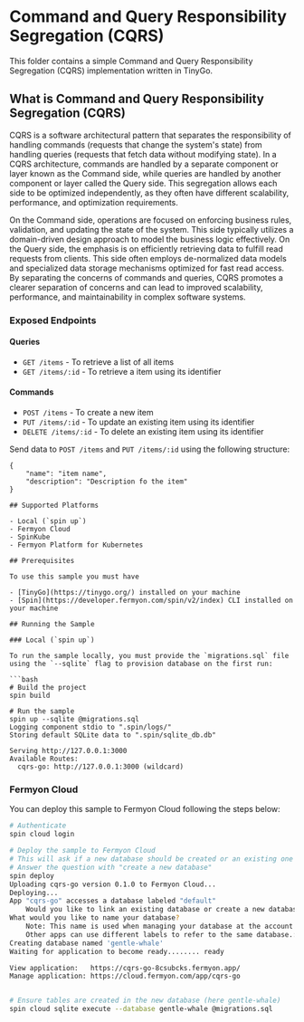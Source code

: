 # Command and Query Responsibility Segregation (CQRS)

This folder contains a simple Command and Query Responsibility Segregation (CQRS) implementation written in TinyGo.

## What is Command and Query Responsibility Segregation (CQRS)

CQRS is a software architectural pattern that separates the responsibility of handling commands (requests that change the system's state) from handling queries (requests that fetch data without modifying state). In a CQRS architecture, commands are handled by a separate component or layer known as the Command side, while queries are handled by another component or layer called the Query side. This segregation allows each side to be optimized independently, as they often have different scalability, performance, and optimization requirements.

On the Command side, operations are focused on enforcing business rules, validation, and updating the state of the system. This side typically utilizes a domain-driven design approach to model the business logic effectively. On the Query side, the emphasis is on efficiently retrieving data to fulfill read requests from clients. This side often employs de-normalized data models and specialized data storage mechanisms optimized for fast read access. By separating the concerns of commands and queries, CQRS promotes a clearer separation of concerns and can lead to improved scalability, performance, and maintainability in complex software systems.

### Exposed Endpoints 

#### Queries 
- `GET /items` - To retrieve a list of all items
- `GET /items/:id` - To retrieve a item using its identifier
  
#### Commands 
- `POST /items` - To create a new item
- `PUT /items/:id` - To update an existing item using its identifier
- `DELETE /items/:id` - To delete an existing item using its identifier

Send data to `POST /items` and `PUT /items/:id` using the following structure:

```jsonc
{
    "name": "item name",
    "description": "Description fo the item"
}

## Supported Platforms

- Local (`spin up`)
- Fermyon Cloud
- SpinKube
- Fermyon Platform for Kubernetes

## Prerequisites

To use this sample you must have

- [TinyGo](https://tinygo.org/) installed on your machine
- [Spin](https://developer.fermyon.com/spin/v2/index) CLI installed on your machine

## Running the Sample

### Local (`spin up`)

To run the sample locally, you must provide the `migrations.sql` file using the `--sqlite` flag to provision database on the first run:

```bash
# Build the project
spin build

# Run the sample
spin up --sqlite @migrations.sql
Logging component stdio to ".spin/logs/"
Storing default SQLite data to ".spin/sqlite_db.db"

Serving http://127.0.0.1:3000
Available Routes:
  cqrs-go: http://127.0.0.1:3000 (wildcard)
```

### Fermyon Cloud

You can deploy this sample to Fermyon Cloud following the steps below:

```bash
# Authenticate
spin cloud login

# Deploy the sample to Fermyon Cloud
# This will ask if a new database should be created or an existing one should be used
# Answer the question with "create a new database"
spin deploy
Uploading cqrs-go version 0.1.0 to Fermyon Cloud...
Deploying...
App "cqrs-go" accesses a database labeled "default"
    Would you like to link an existing database or create a new database?: Create a new database and link the app to it
What would you like to name your database?
    Note: This name is used when managing your database at the account level. The app "cqrs-go" will refer to this database by the label "default".
    Other apps can use different labels to refer to the same database.: gentle-whale
Creating database named 'gentle-whale'
Waiting for application to become ready........ ready

View application:   https://cqrs-go-8csubcks.fermyon.app/
Manage application: https://cloud.fermyon.com/app/cqrs-go


# Ensure tables are created in the new database (here gentle-whale)
spin cloud sqlite execute --database gentle-whale @migrations.sql
```